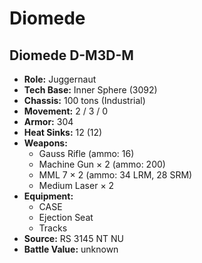 # Diomede
## Diomede D-M3D-M
- **Role:** Juggernaut
- **Tech Base:** Inner Sphere (3092)
- **Chassis:** 100 tons (Industrial)
- **Movement:** 2 / 3 / 0
- **Armor:** 304
- **Heat Sinks:** 12 (12)
- **Weapons:**
  - Gauss Rifle (ammo: 16)
  - Machine Gun × 2 (ammo: 200)
  - MML 7 × 2 (ammo: 34 LRM, 28 SRM)
  - Medium Laser × 2
- **Equipment:**
  - CASE
  - Ejection Seat
  - Tracks
- **Source:** RS 3145 NT NU
- **Battle Value:** unknown

